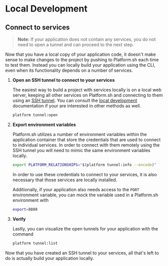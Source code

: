 # Local Development

## Connect to services

> **Note:** If your application does not contain any services, you do not need to open a tunnel and can proceed to the next step.

Now that you have a local copy of your application code, it doesn't make sense to make changes to the project by pushing to Platform.sh each time to test them. Instead you can locally build your application using the CLI, even when its functionality depends on a number of services.

<asciinema-player src="/scripts/asciinema/recordings/tunnel-open.cast" preload=1 autoplay=1 loop=1></asciinema-player>

1. **Open an SSH tunnel to connect to your services**

    The easiest way to build a project with services locally is on a local web server, keeping all other services on Platform.sh and connecting to them using an [SSH tunnel](/development/local/tethered.md#ssh-tunneling). You can consult the [local development](/development/local.md) documentation if your are interested in other methods as well. 
    
    ```bash
    platform tunnel:open
    ```

2. **Export environment variables**

    Platform.sh utilizes a number of environment variables within the application container that store the credentials that are used to connect to individual services. In order to connect with them remotely using the SSH tunnel you will need to mimic the same environment variables locally. 
    
    ```bash
    export PLATFORM_RELATIONSHIPS="$(platform tunnel:info --encode)"
    ```
    In order to use these credentials to connect to your services, it is also necessary that those services are locally installed.
    
    Additionally, if your application also needs access to the `PORT` environment variable, you can mock the variable used in a Platform.sh environment with
    
    ```bash
    export=8888
    ```

3. **Verify**

    Lastly, you can visualize the open tunnels for your application with the command 
    
    ```bash
    platform tunnel:list
    ```
    
Now that you have created an SSH tunnel to your services, all that's left to do is actually build your application locally.

<div id = "buttons"></div>

<script>
    var navNextText = "I have opened an SSH tunnel into my services";
    var navButtons = {type: "navigation", prev: getPathObj("prev"), next: getPathObj("next", navNextText), div: "buttons"};
    makeButton(navButtons);
</script>
